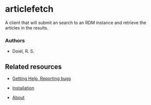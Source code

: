 

# articlefetch

A client that will submit an search to an RDM instance and retrieve the articles in the results.



### Authors

- Doiel, R. S.







## Related resources



- [Getting Help, Reporting bugs](https://github.com/caltechlibrary/articlefetch/issues)

- [Installation](INSTALL.md)
- [About](about.md)

